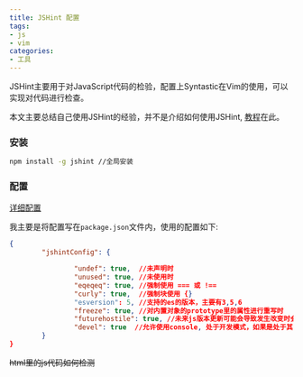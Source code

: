 ```yaml
---
title: JSHint 配置
tags:
- js
- vim
categories:
- 工具
---
```

JSHint主要用于对JavaScript代码的检验，配置上Syntastic在Vim的使用，可以实现对代码进行检查。  

本文主要总结自己使用JSHint的经验，并不是介绍如何使用JSHint, [教程](https://jshint.com)在此。

<!-- more -->

### 安装
```bash
npm install -g jshint //全局安装
```

### 配置
[详细配置](https://jshint.com/docs/options)

我主要是将配置写在`package.json`文件内，使用的配置如下:
```json
{
        "jshintConfig": {

                "undef": true,  //未声明时
                "unused": true, //未使用时
                "eqeqeq": true, //强制使用 === 或 !==
                "curly": true,  //强制块使用 {}
                "esversion": 5, //支持的es的版本，主要有3,5,6
                "freeze": true, //对内置对象的prototype里的属性进行重写时
                "futurehostile": true, //未来js版本更新可能会导致发生改变时会提示
                "devel": true  //允许使用console, 处于开发模式，如果是处于其它环境时可以修改变量
        }   
}
```

~~html里的js代码如何检测~~
